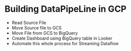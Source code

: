 # Building DataPipeLine in GCP
- Read Source File
- Move Source file to GCS
- Move File from GCS to BigQuery
- Create Dashboard using BigQuery table in Looker
- Automate this whole process for Streaming Dataflow
